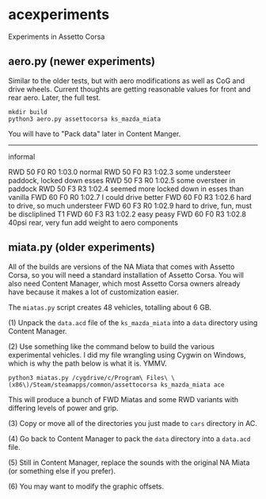 acexperiments
=============

Experiments in Assetto Corsa

## aero.py (newer experiments) ##

Similar to the older tests, but with aero modifications as well as CoG and
drive wheels. Current thoughts are getting reasonable values for front and rear
aero. Later, the full test.

```
mkdir build
python3 aero.py assettocorsa ks_mazda_miata
```

You will have to "Pack data" later in Content Manger.

----

informal

RWD 50 F0 R0 1:03.0 normal
RWD 50 F0 R3 1:02.3 some understeer paddock, locked down esses
RWD 50 F3 R0 1:02.5 some oversteer in paddock
RWD 50 F3 R3 1:02.4 seemed more locked down in esses than vanilla
FWD 60 F0 R0 1:02.7 I could drive better
FWD 60 F0 R3 1:02.6 hard to drive, so much understeer
FWD 60 F3 R0 1:02.9 hard to drive, fun, must be discliplined T1
FWD 60 F3 R3 1:02.2 easy peasy
FWD 60 F0 R3 1:02.8 40psi rear, very fun
add weight to aero components

## miata.py (older experiments) ##

All of the builds are versions of the NA Miata that comes with Assetto Corsa,
so you will need a standard installation of Assetto Corsa. You will also need
Content Manager, which most Assetto Corsa owners already have because it makes
a lot of customization easier.

The `miatas.py` script creates 48 vehicles, totalling about 6 GB.

(1) Unpack the `data.acd` file of the `ks_mazda_miata` into a `data` directory
using Content Manager.

(2) Use something like the command below to build the various experimental
vehicles. I did my file wrangling using Cygwin on Windows, which is why the
path below is what it is. YMMV.

```
python3 miatas.py /cygdrive/c/Program\ Files\ \(x86\)/Steam/steamapps/common/assettocorsa ks_mazda_miata ace
```

This will produce a bunch of FWD Miatas and some RWD variants with differing
levels of power and grip.

(3) Copy or move all of the directories you just made to `cars` directory in
AC.

(4) Go back to Content Manager to pack the `data` directory into a `data.acd`
file.

(5) Still in Content Manager, replace the sounds with the original NA Miata (or
something else if you prefer).

(6) You may want to modify the graphic offsets.

